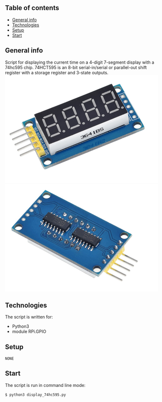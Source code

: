 ## Table of contents
* [General info](#general-info)
* [Technologies](#technologies)
* [Setup](#setup)
* [Start](#start)

## General info
Script for displaying the current time on a 4-digit 7-segment display with a 74hc595 chip.
74HCT595 is an 8-bit serial-in/serial or parallel-out shift register with a storage register and 3-state outputs.
![Image alt](screenshots/4digit_7segment_display.png)
![Image alt](screenshots/74hct595.png)
	
## Technologies
The script is written for:
* Python3
* module RPi.GPIO
	
## Setup
```
NONE
```

## Start
The script is run in command line mode:
```
$ python3 display_74hc595.py
```
